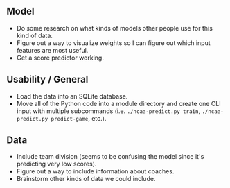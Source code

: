 ## Model

  - Do some research on what kinds of models other people use for
    this kind of data.
  - Figure out a way to visualize weights so I can figure out which
    input features are most useful.
  - Get a score predictor working.

## Usability / General

  - Load the data into an SQLite database.
  - Move all of the Python code into a module directory and create
    one CLI input with multiple subcommands (i.e.
    `./ncaa-predict.py train`, `./ncaa-predict.py predict-game`,
    etc.).

## Data

  - Include team division (seems to be confusing the model since it's
    predicting very low scores).
  - Figure out a way to include information about coaches.
  - Brainstorm other kinds of data we could include.
